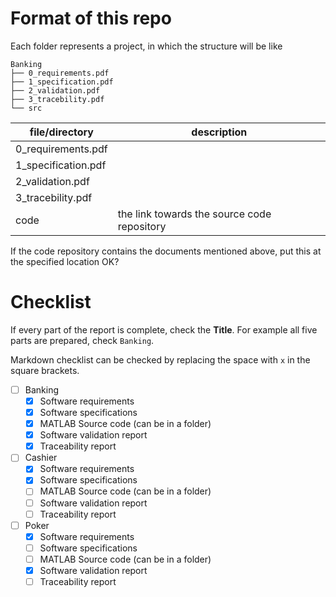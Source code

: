 # Format of this repo

Each folder represents a project, in which the structure will be like

```
Banking
├── 0_requirements.pdf
├── 1_specification.pdf
├── 2_validation.pdf
├── 3_tracebility.pdf
└── src
```

| file/directory      | description                                 |
| ------------------- | ------------------------------------------- |
| 0_requirements.pdf  |                                             |
| 1_specification.pdf |                                             |
| 2_validation.pdf    |                                             |
| 3_tracebility.pdf   |                                             |
| code                | the link towards the source code repository |

If the code repository contains the documents mentioned above, put this at the specified location OK?

# Checklist

If every part of the report is complete, check the **Title**. For example all five parts are prepared, check `Banking`.

Markdown checklist can be checked by replacing the space with `x` in the square brackets.

+ [ ] Banking
    + [x] Software requirements
    + [x] Software specifications
    + [x] MATLAB Source code (can be in a folder)
    + [x] Software validation report
    + [x] Traceability report
+ [ ] Cashier
    + [x] Software requirements
    + [x] Software specifications
    + [ ] MATLAB Source code (can be in a folder)
    + [ ] Software validation report
    + [ ] Traceability report
+ [ ] Poker
    + [x] Software requirements
    + [ ] Software specifications
    + [ ] MATLAB Source code (can be in a folder)
    + [x] Software validation report
    + [ ] Traceability report
